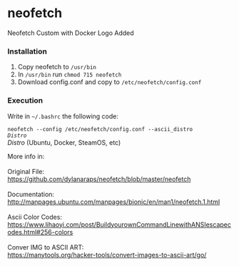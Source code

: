 # neofetch
Neofetch Custom with Docker Logo Added

### Installation
1. Copy neofetch to <code>/usr/bin</code>
2. In <code>/usr/bin</code> run <code>chmod 715 neofetch</code>
3. Download config.conf and copy to <code>/etc/neofetch/config.conf</code>

### Execution
Write in <code>~/.bashrc</code> the following code:
<br>
<code>
neofetch --config /etc/neofetch/config.conf --ascii_distro _Distro_
</code>
<br>
_Distro_ (Ubuntu, Docker, SteamOS, etc)

More info in: 
<br>
<br>
Original File:
<br>
https://github.com/dylanaraps/neofetch/blob/master/neofetch
<br>
<br>
Documentation:
<br>
http://manpages.ubuntu.com/manpages/bionic/en/man1/neofetch.1.html
<br>
<br>
Ascii Color Codes:
<br>
https://www.lihaoyi.com/post/BuildyourownCommandLinewithANSIescapecodes.html#256-colors
<br>
<br>
Conver IMG to ASCII ART:
<br>
https://manytools.org/hacker-tools/convert-images-to-ascii-art/go/
